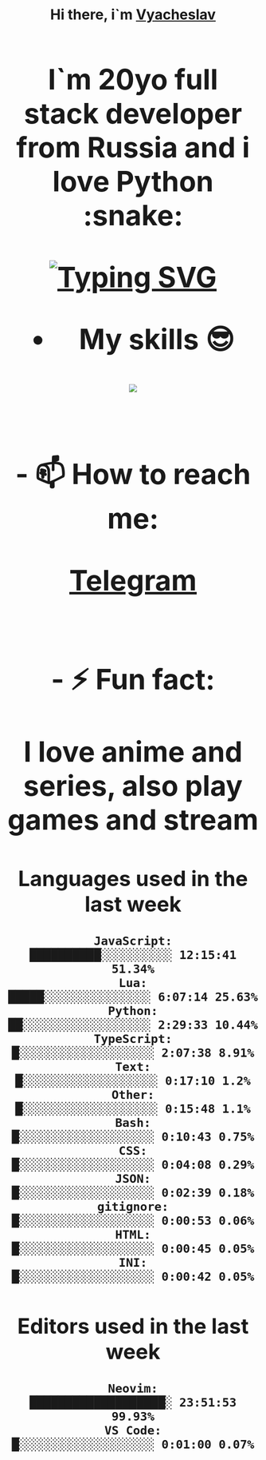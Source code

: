 <h1 align='center'>Hi there, i`m <a href='t.me/syavabrazzzers'>Vyacheslav<a/> <h1/>

<p>I`m 20yo full stack developer from Russia and i love Python :snake: <p/>

<a href="https://git.io/typing-svg"><img src="https://readme-typing-svg.herokuapp.com?font=Fira+Code&duration=3000&pause=1000&multiline=true&width=750&height=60&lines=I+am+an+information+security+specialist;+studying+at+the+Belgorod+State+National+Research+University" alt="Typing SVG" /></a>
<br>
- My skills :sunglasses:
<p align="center">
    <img src="https://skillicons.dev/icons?i=git,docker,linux,postgres,mysql,python,django,fastapi,javascript,typescript,react,next,tailwind" />
<p/>

<br>
- 📫 How to reach me: 
<p>
<a href='https://t.me/syavabrazzzers'>Telegram<a/>
<p/>
<br>
- ⚡ Fun fact: <p>I love anime and series, also play games and stream<p/>

<!--START_SECTION:waka-->
## Languages used in the last week
```text
JavaScript:           ██████████░░░░░░░░░░ 12:15:41 51.34%
Lua:                  █████░░░░░░░░░░░░░░░ 6:07:14 25.63%
Python:               ██░░░░░░░░░░░░░░░░░░ 2:29:33 10.44%
TypeScript:           █░░░░░░░░░░░░░░░░░░░ 2:07:38 8.91%
Text:                 █░░░░░░░░░░░░░░░░░░░ 0:17:10 1.2%
Other:                █░░░░░░░░░░░░░░░░░░░ 0:15:48 1.1%
Bash:                 █░░░░░░░░░░░░░░░░░░░ 0:10:43 0.75%
CSS:                  █░░░░░░░░░░░░░░░░░░░ 0:04:08 0.29%
JSON:                 █░░░░░░░░░░░░░░░░░░░ 0:02:39 0.18%
gitignore:            █░░░░░░░░░░░░░░░░░░░ 0:00:53 0.06%
HTML:                 █░░░░░░░░░░░░░░░░░░░ 0:00:45 0.05%
INI:                  █░░░░░░░░░░░░░░░░░░░ 0:00:42 0.05%
```
## Editors used in the last week
```text
Neovim:               ███████████████████░ 23:51:53 99.93%
VS Code:              █░░░░░░░░░░░░░░░░░░░ 0:01:00 0.07%
```

<!--END_SECTION:waka-->

